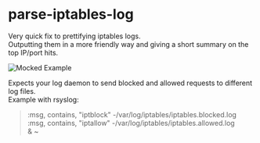 # parse-iptables-log

Very quick fix to prettifying iptables logs.  
Outputting them in a more friendly way and giving a short summary on the top IP/port hits.  

![Mocked Example](https://i.imgur.com/lRSRJOO.png)

Expects your log daemon to send blocked and allowed requests to different log files.  
Example with rsyslog:  
> :msg, contains, "iptblock" -/var/log/iptables/iptables.blocked.log  
> :msg, contains, "iptallow" -/var/log/iptables/iptables.allowed.log  
> & ~

